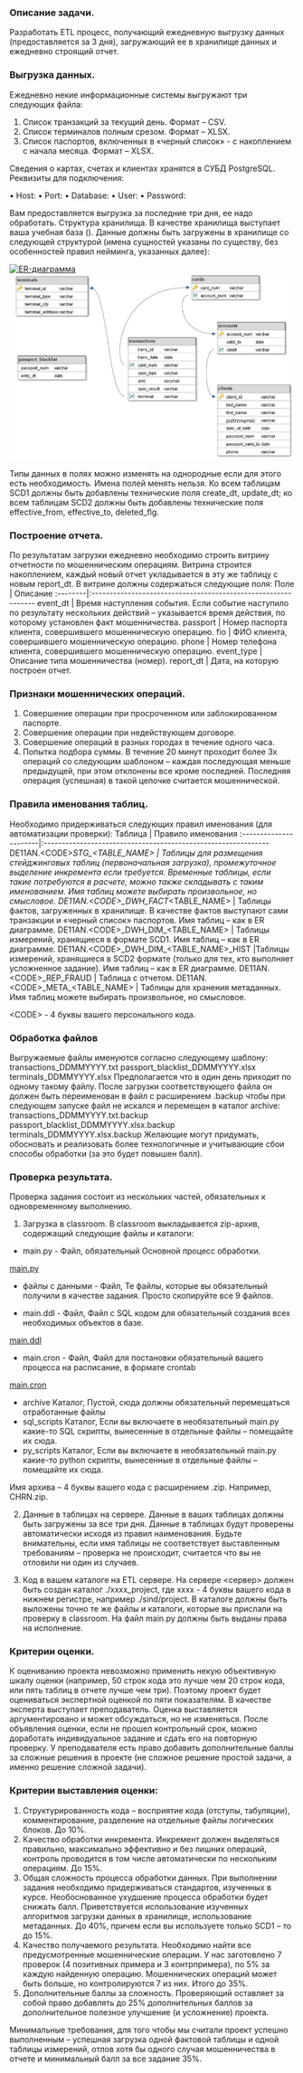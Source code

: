 ### Описание задачи.
Разработать ETL процесс, получающий ежедневную выгрузку данных
(предоставляется за 3 дня), загружающий ее в хранилище данных и ежедневно
строящий отчет.

### Выгрузка данных.
Ежедневно некие информационные системы выгружают три следующих
файла:
1. Список транзакций за текущий день. Формат – CSV.
2. Список терминалов полным срезом. Формат – XLSX.
3. Список паспортов, включенных в «черный список» - с накоплением с
начала месяца. Формат – XLSX.

Сведения о картах, счетах и клиентах хранятся в СУБД PostgreSQL.
Реквизиты для подключения:

• Host: 
• Port: 
• Database: 
• User: 
• Password: 

Вам предоставляется выгрузка за последние три дня, ее надо обработать.
Структура хранилища.
В качестве хранилища выступает ваша учебная база ().
Данные должны быть загружены в хранилище со следующей структурой
(имена сущностей указаны по существу, без особенностей правил нейминга,
указанных далее):

[![ER-диаграмма](https://readme-typing-svg.herokuapp.com?color=%2336BCF7&lines=ER-диаграмма)](https://git.io/typing-svg)
![ER-диаграмма](https://github.com/dalv119/Data_Engineer/blob/main/Projects/DWH-Bank/ER_диаграмма.png)


Типы данных в полях можно изменять на однородные если для этого есть
необходимость. Имена полей менять нельзя. Ко всем таблицам SCD1 должны
быть добавлены технические поля create_dt, update_dt; ко всем таблицам SCD2
должны быть добавлены технические поля effective_from, effective_to, deleted_flg.

### Построение отчета.
По результатам загрузки ежедневно необходимо строить витрину
отчетности по мошенническим операциям. Витрина строится накоплением,
каждый новый отчет укладывается в эту же таблицу с новым report_dt.
В витрине должны содержаться следующие поля:
Поле     | Описание
:--------|:--------------------------------------------------------------
event_dt | Время наступления события. Если событие наступило по результату нескольких действий – указывается время действия, по которому установлен факт мошенничества.
passport | Номер паспорта клиента, совершившего мошенническую операцию.
fio      | ФИО клиента, совершившего мошенническую операцию. 
phone    | Номер телефона клиента, совершившего мошенническую операцию.
event_type | Описание типа мошенничества (номер).
report_dt | Дата, на которую построен отчет.

### Признаки мошеннических операций.
1. Совершение операции при просроченном или заблокированном паспорте.
2. Совершение операции при недействующем договоре.
3. Совершение операций в разных городах в течение одного часа.
4. Попытка подбора суммы. В течение 20 минут проходит более 3х
операций со следующим шаблоном – каждая последующая меньше предыдущей,
при этом отклонены все кроме последней. Последняя операция (успешная) в
такой цепочке считается мошеннической.

### Правила именования таблиц.
Необходимо придерживаться следующих правил именования (для
автоматизации проверки):
Таблица                | Правило именования
:----------------------|:--------------------------------------------------------------
DE11AN.\<CODE>_STG\_<TABLE_NAME> | Таблицы для размещения стейджинговых таблиц (первоначальная загрузка), промежуточное выделение инкремента если требуется. Временные таблицы, если такие потребуются в расчете, можно также складывать с таким именованием. Имя таблиц можете выбирать произвольное, но смысловое.
DE11AN.\<CODE>\_DWH_FACT_<TABLE_NAME> | Таблицы фактов, загруженных в хранилище. В качестве фактов выступают сами транзакции и «черный список» паспортов. Имя таблиц – как в ER диаграмме.
DE11AN.\<CODE>\_DWH_DIM_<TABLE_NAME> | Таблицы измерений, хранящиеся в формате SCD1. Имя таблиц – как в ER диаграмме.
DE11AN.\<CODE>\_DWH_DIM_<TABLE_NAME>\_HIST |Таблицы измерений, хранящиеся в SCD2 формате (только для тех, кто выполняет усложненное задание). Имя таблиц – как в ER диаграмме.
DE11AN.\<CODE>\_REP_FRAUD | Таблица с отчетом.
DE11AN.\<CODE>\_META_<TABLE_NAME> | Таблицы для хранения метаданных. Имя таблиц можете выбирать произвольное, но смысловое.

\<CODE>  - 4 буквы вашего персонального кода.

### Обработка файлов
Выгружаемые файлы именуются согласно следующему шаблону:
transactions_DDMMYYYY.txt
passport_blacklist_DDMMYYYY.xlsx
terminals_DDMMYYYY.xlsx
Предполагается что в один день приходит по одному такому файлу. После
загрузки соответствующего файла он должен быть переименован в файл с
расширением .backup чтобы при следующем запуске файл не искался и перемещен в каталог archive:
transactions_DDMMYYYY.txt.backup
passport_blacklist_DDMMYYYY.xlsx.backup
terminals_DDMMYYYY.xlsx.backup
Желающие могут придумать, обосновать и реализовать более технологичные и учитывающие сбои способы обработки (за это будет повышен балл).

### Проверка результата.
Проверка задания состоит из нескольких частей, обязательных к
одновременному выполнению.

1. Загрузка в classroom.
В classroom выкладывается zip-архив, содержащий следующие файлы и каталоги:

- main.py - Файл, обязательный Основной процесс обработки.

<a style="display:block" href="https://github.com/Art9050/DataEngineering/blob/main/final_project/main.py">
  <div class="xyz">main.py</div>
</a>

- файлы с данными - Файл, Те файлы, которые вы обязательный получили в качестве задания. Просто скопируйте все 9 файлов.

- main.ddl - Файл, Файл с SQL кодом для обязательный создания всех необходимых объектов в базе.

<a style="display:block" href="https://github.com/Art9050/DataEngineering/blob/main/final_project/main.ddl">
  <div class="xyz">main.ddl</div>
</a>

- main.cron - Файл, Файл для постановки обязательный вашего процесса на расписание, в формате crontab

<a style="display:block" href="https://github.com/Art9050/DataEngineering/blob/main/final_project/main.cron">
  <div class="xyz">main.cron</div>
</a>

- archive 
Каталог, Пустой, сюда должны обязательный перемещаться отработанные файлы
- sql_scripts
Каталог, Если вы включаете в необязательный main.py какие-то SQL скрипты, вынесенные в отдельные файлы – помещайте их сюда.
- py_scripts 
Каталог, Если вы включаете в необязательный main.py какие-то python скрипты, вынесенные в отдельные файлы – помещайте их сюда.

Имя архива – 4 буквы вашего кода с расширением .zip. Например, CHRN.zip.

2. Данные в таблицах на сервере.
Данные в ваших таблицах должны быть загружены за все три дня. Данные в
таблицах будут проверены автоматически исходя из правил наименования. Будьте
внимательны, если имя таблицы не соответствует выставленным требованиям –
проверка не происходит, считается что вы не отловили ни один из случаев.

3. Код в вашем каталоге на ETL сервере.
На сервере <сервер> должен быть создан каталог ./xxxx_project, где xxxx - 4 буквы вашего кода в нижнем
регистре, например ./sind/project. В каталоге должны быть выложены точно те же файлы и каталоги, которые вы прислали на проверку в
classroom. На файл main.py должны быть выданы права на исполнение.

### Критерии оценки.
К оцениванию проекта невозможно применить некую объективную шкалу
оценки (например, 50 строк кода это лучше чем 20 строк кода, или пять таблиц в
отчете лучше чем три). Поэтому проект будет оцениваться экспертной оценкой по
пяти показателям. В качестве эксперта выступает преподаватель. Оценка
выставляется аргументировано и может обсуждаться, но не изменяться. После
объявления оценки, если не прошел контрольный срок, можно доработать
индивидуальное задание и сдать его на повторную проверку.
У преподавателя есть право добавить дополнительные баллы за сложные
решения в проекте (не сложное решение простой задачи, а именно решение
сложной задачи).

### Критерии выставления оценки:
1. Структурированность кода – восприятие кода (отступы, табуляции),
комментирование, разделение на отдельные файлы логических блоков. До 10%.
2. Качество обработки инкремента. Инкремент должен выделяться
правильно, максимально эффективно и без лишних операций, контроль
проводится в том числе автоматически по нескольким операциям. До 15%.
3. Общая сложность процесса обработки данных. При выполнении задания
необходимо придерживаться стандартов, изученных в курсе. Необоснованное
ухудшение процесса обработки будет снижать балл. Приветствуется
использование изученных алгоритмов загрузки данных в хранилище,
использование метаданных. До 40%, причем если вы используете только SCD1
– то до 15%.
4. Качество получаемого результата. Необходимо найти все
предусмотренные мошеннические операции. У нас заготовлено 7 проверок (4
позитивных примера и 3 контрпримера), по 5% за каждую найденную операцию.
Мошеннических операций может быть больше, но контролируются 7 из них. Итого
до 35%.
5. Дополнительные баллы за сложность. Проверяющий оставляет за собой
право добавлять до 25% дополнительных баллов за дополнительное полезное
улучшение (и усложнение) проекта.

Минимальные требования, для того чтобы мы считали проект
успешно выполненным – успешная загрузка одной фактовой таблицы и
одной таблицы измерений, отлов хотя бы одного случая мошенничества в
отчете и минимальный балл за все задание 35%.

